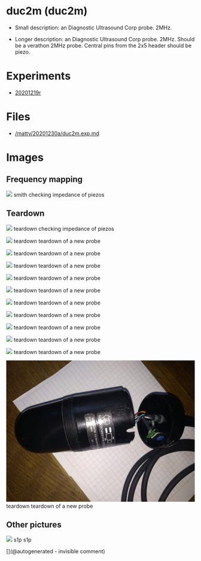 # duc2m (duc2m)

* Small description: an Diagnostic Ultrasound Corp probe. 2MHz.

* Longer description: an Diagnostic Ultrasound Corp probe. 2MHz. Should be a verathon 2MHz probe. Central pins from the 2x5 header should be piezo.

# Experiments

* [20201219r](/include/experiments/auto/20201219r.md)


# Files

* [/matty/20201230a/duc2m.exp.md](/matty/20201230a/duc2m.exp.md)


# Images

## Frequency mapping 

![](/include/20201219r/impedances/duc2m.png)
smith
checking impedance of piezos

## Teardown 

![](/include/20201219r/images/20201219_202252.jpg)
teardown
checking impedance of piezos

![](/include/images/202005/duc2m/P_20200520_191705.jpg)
teardown
teardown of a new probe

![](/include/images/202005/duc2m/P_20200520_191712.jpg)
teardown
teardown of a new probe

![](/include/images/202005/duc2m/P_20200520_191717.jpg)
teardown
teardown of a new probe

![](/include/images/202005/duc2m/P_20200520_191722.jpg)
teardown
teardown of a new probe

![](/include/images/202005/duc2m/P_20200520_191735.jpg)
teardown
teardown of a new probe

![](/include/images/202005/duc2m/P_20200520_191751.jpg)
teardown
teardown of a new probe

![](/include/images/202005/duc2m/P_20200520_191756.jpg)
teardown
teardown of a new probe

![](/include/images/202005/duc2m/P_20200520_191801.jpg)
teardown
teardown of a new probe

![](/include/images/202005/duc2m/P_20200520_191844.jpg)
teardown
teardown of a new probe

![](/include/images/202005/duc2m/P_20200520_191902.jpg)
teardown
teardown of a new probe

![](/include/probes/viewmes/duc2m.jpg)
teardown
teardown of a new probe

## Other pictures 

![](/include/images/202005/duc2m/duc2m.png)
s1p
s1p





[](@autogenerated - invisible comment)